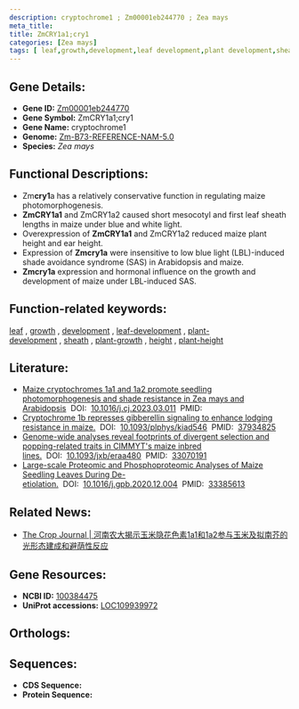 ```yaml
---
description: cryptochrome1 ; Zm00001eb244770 ; Zea mays
meta_title:
title: ZmCRY1a1;cry1
categories: [Zea mays]
tags: [ leaf,growth,development,leaf development,plant development,sheath,plant growth,height,plant height ]
---
```


## Gene Details:
- **Gene ID:**	[Zm00001eb244770](https://www.maizegdb.org/gene_center/gene/Zm00001eb244770)
- **Gene Symbol:** ZmCRY1a1;cry1
- **Gene Name:** cryptochrome1
- **Genome:** [Zm-B73-REFERENCE-NAM-5.0](https://www.maizegdb.org/genome/assembly/Zm-B73-REFERENCE-NAM-5.0)
- **Species:** *Zea mays*

## Functional Descriptions:
   - Zm**cry1**a has a relatively conservative function in regulating maize photomorphogenesis.
   - **ZmCRY1a1** and ZmCRY1a2 caused short mesocotyl and first leaf sheath lengths in maize under blue and white light.
   - Overexpression of **ZmCRY1a1** and ZmCRY1a2 reduced maize plant height and ear height.
   - Expression of **Zmcry1a** were insensitive to low blue light (LBL)-induced shade avoidance syndrome (SAS) in Arabidopsis and maize.
   - **Zmcry1a** expression and hormonal influence on the growth and development of maize under LBL-induced SAS.

## Function-related keywords:
[leaf](/tags/leaf/)&nbsp;,&nbsp;[growth](/tags/growth/)&nbsp;,&nbsp;[development](/tags/development/)&nbsp;,&nbsp;[leaf-development](/tags/leaf-development/)&nbsp;,&nbsp;[plant-development](/tags/plant-development/)&nbsp;,&nbsp;[sheath](/tags/sheath/)&nbsp;,&nbsp;[plant-growth](/tags/plant-growth/)&nbsp;,&nbsp;[height](/tags/height/)&nbsp;,&nbsp;[plant-height](/tags/plant-height/)

## Literature:
   - [Maize cryptochromes 1a1 and 1a2 promote seedling photomorphogenesis and shade resistance in Zea mays and Arabidopsis]( https://www.sciencedirect.com/science/article/pii/S2214514123000429)&nbsp;&nbsp;DOI:&nbsp;&nbsp;[10.1016/j.cj.2023.03.011](https://www.sciencedirect.com/science/article/pii/S2214514123000429)&nbsp;&nbsp;PMID:&nbsp;&nbsp;[](https://pubmed.ncbi.nlm.nih.gov//)
   - [Cryptochrome 1b represses gibberellin signaling to enhance lodging resistance in maize.]( https://academic.oup.com/plphys/article-abstract/194/2/902/7338758?redirectedFrom=fulltext)&nbsp;&nbsp;DOI:&nbsp;&nbsp;[10.1093/plphys/kiad546](https://academic.oup.com/plphys/article-abstract/194/2/902/7338758?redirectedFrom=fulltext)&nbsp;&nbsp;PMID:&nbsp;&nbsp;[37934825](https://pubmed.ncbi.nlm.nih.gov/37934825/)
   - [Genome-wide analyses reveal footprints of divergent selection and popping-related traits in CIMMYT&#x27;s maize inbred lines.]( https://academic.oup.com/jxb/article/72/4/1307/5929754)&nbsp;&nbsp;DOI:&nbsp;&nbsp;[10.1093/jxb/eraa480](https://academic.oup.com/jxb/article/72/4/1307/5929754)&nbsp;&nbsp;PMID:&nbsp;&nbsp;[33070191](https://pubmed.ncbi.nlm.nih.gov/33070191/)
   - [Large-scale Proteomic and Phosphoproteomic Analyses of Maize Seedling Leaves During De-etiolation.]( https://www.sciencedirect.com/science/article/pii/S1672022920301674?via%3Dihub)&nbsp;&nbsp;DOI:&nbsp;&nbsp;[10.1016/j.gpb.2020.12.004](https://www.sciencedirect.com/science/article/pii/S1672022920301674?via%3Dihub)&nbsp;&nbsp;PMID:&nbsp;&nbsp;[33385613](https://pubmed.ncbi.nlm.nih.gov/33385613/)

## Related News:
   - [The Crop Journal | 河南农大揭示玉米隐花色素1a1和1a2参与玉米及拟南芥的光形态建成和避荫性反应](https://mp.weixin.qq.com/s/B1whIKH0AdrTy7ZYzgjw8g)

## Gene Resources:
- **NCBI ID:** [100384475](https://www.ncbi.nlm.nih.gov/gene/?term=100384475)
- **UniProt accessions:** [LOC109939972](https://www.uniprot.org/uniprotkb/LOC109939972/entry)

## Orthologs:

## Sequences:
- **CDS Sequence:**
- **Protein Sequence:**
